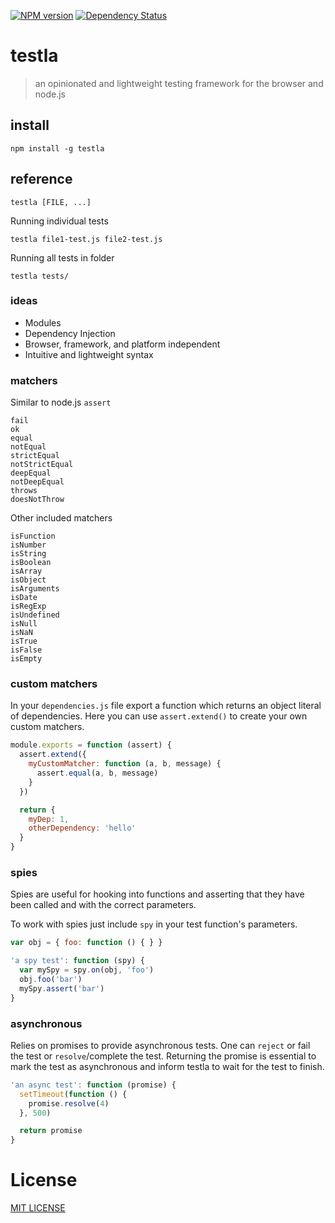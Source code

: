 [![NPM version](https://badge.fury.io/js/testla.png)](http://badge.fury.io/js/testla)
[![Dependency Status](https://david-dm.org/goatslacker/testla.png)](https://david-dm.org/goatslacker/testla)

# testla

> an opinionated and lightweight testing framework for the browser and node.js

## install

```
npm install -g testla
```


## reference

```
testla [FILE, ...]
```

Running individual tests

```
testla file1-test.js file2-test.js
```

Running all tests in folder

```
testla tests/
```


### ideas

* Modules
* Dependency Injection
* Browser, framework, and platform independent
* Intuitive and lightweight syntax


### matchers

Similar to node.js `assert`

```
fail
ok
equal
notEqual
strictEqual
notStrictEqual
deepEqual
notDeepEqual
throws
doesNotThrow
```

Other included matchers

```
isFunction
isNumber
isString
isBoolean
isArray
isObject
isArguments
isDate
isRegExp
isUndefined
isNull
isNaN
isTrue
isFalse
isEmpty
```


### custom matchers

In your `dependencies.js` file export a function which returns an object
literal of dependencies. Here you can use `assert.extend()` to create your own
custom matchers.

```js
module.exports = function (assert) {
  assert.extend({
    myCustomMatcher: function (a, b, message) {
      assert.equal(a, b, message)
    }
  })

  return {
    myDep: 1,
    otherDependency: 'hello'
  }
}
```


### spies

Spies are useful for hooking into functions and asserting that they have been
called and with the correct parameters.

To work with spies just include `spy` in your test function's parameters.

```js
var obj = { foo: function () { } }

'a spy test': function (spy) {
  var mySpy = spy.on(obj, 'foo')
  obj.foo('bar')
  mySpy.assert('bar')
}
```


### asynchronous

Relies on promises to provide asynchronous tests. One can `reject` or fail the
test or `resolve`/complete the test. Returning the promise is essential to mark
the test as asynchronous and inform testla to wait for the test to finish.

```js
'an async test': function (promise) {
  setTimeout(function () {
    promise.resolve(4)
  }, 500)

  return promise
}
```

# License

[MIT LICENSE](http://josh.mit-license.org)
